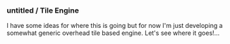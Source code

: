 ### untitled / Tile Engine

I have some ideas for where this is going but for now I'm just developing a somewhat generic overhead tile based engine. Let's see where it goes!...
